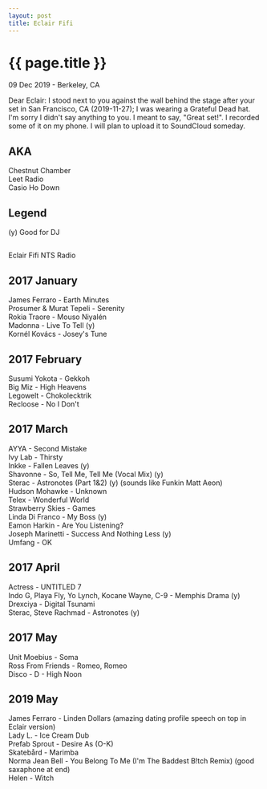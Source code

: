 ```yaml
---
layout: post
title: Eclair Fifi
---
```


{{ page.title }}
================

<p class="meta">09 Dec 2019 - Berkeley, CA</p>

Dear Eclair: I stood next to you against the wall behind the stage after your set in San Francisco, CA (2019-11-27); I was wearing a Grateful Dead hat. I'm sorry I didn't say anything to you. I meant to say, "Great set!". I recorded some of it on my phone. I will plan to upload it to SoundCloud someday.

## AKA
Chestnut Chamber  
Leet Radio  
Casio Ho Down  

## Legend
(y) Good for DJ  

##
Eclair Fifi NTS Radio  

## 2017 January
James Ferraro - Earth Minutes  
Prosumer & Murat Tepeli - Serenity  
Rokia Traore - Mouso Niyalén  
Madonna - Live To Tell (y)  
Kornél Kovács - Josey's Tune  

## 2017 February
Susumi Yokota - Gekkoh  
Big Miz - High Heavens  
Legowelt - Chokolecktrik  
Recloose - No I Don't  

## 2017 March
AYYA - Second Mistake  
Ivy Lab - Thirsty  
Inkke - Fallen Leaves (y)  
Shavonne - So, Tell Me, Tell Me (Vocal Mix) (y)  
Sterac - Astronotes (Part 1&2) (y) (sounds like Funkin Matt Aeon)  
Hudson Mohawke - Unknown  
Telex - Wonderful World  
Strawberry Skies - Games  
Linda Di Franco -  My Boss (y)  
Eamon Harkin - Are You Listening?  
Joseph Marinetti - Success And Nothing Less (y)  
Umfang - OK  

## 2017 April
Actress - UNTITLED 7  
Indo G, Playa Fly, Yo Lynch, Kocane Wayne, C-9 - Memphis Drama (y)  
Drexciya - Digital Tsunami  
Sterac, Steve Rachmad - Astronotes (y)  

## 2017 May
Unit Moebius - Soma  
Ross From Friends - Romeo, Romeo  
Disco - D - High Noon  

## 2019 May
James Ferraro - Linden Dollars (amazing dating profile speech on top in Eclair version)  
Lady L. - Ice Cream Dub  
Prefab Sprout - Desire As (O-K)  
Skatebård - Marimba  
Norma Jean Bell - You Belong To Me (I'm The Baddest B!tch Remix) (good saxaphone at end)  
Helen - Witch  